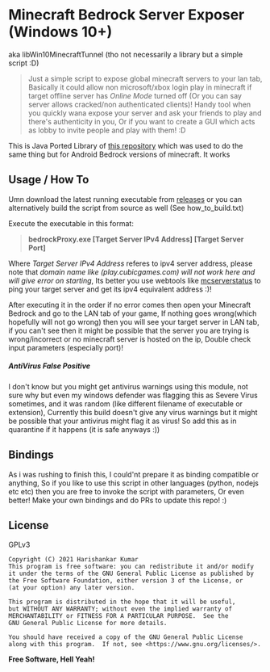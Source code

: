 # Minecraft Bedrock Server Exposer (Windows 10+)
aka libWin10MinecraftTunnel (tho not necessarily a library but a simple script :D)
> Just a simple script to expose global minecraft servers to your lan tab, Basically it could allow non microsoft/xbox login play in minecraft if target offline server has *Online Mode* turned off (Or you can say server allows cracked/non authenticated clients)! Handy tool when you quickly wana expose your server and ask your friends to play and there's authenticity in you, Or if you want to create a GUI which acts as lobby to invite people and play with them! :D

This is Java Ported Library of [this repository](https://github.com/hari01584/libMcServerProxy) which was used to do the same thing but for Android Bedrock versions of minecraft. It works 

## Usage / How To
Umn download the latest running executable from [releases](/releases/latest) or you can alternatively build the script from source as well (See how_to_build.txt)

Execute the executable in this format:
> **bedrockProxy.exe [Target Server IPv4 Address] [Target Server Port]**

Where *Target Server IPv4 Address* referes to ipv4 server address, please note that *domain name like (play.cubicgames.com) will not work here and will give error on starting*, Its better you use webtools like [mcserverstatus](https://mcsrvstat.us/) to ping your target server and get its ipv4 equivalent address :)!

After executing it in the order if no error comes then open your Minecraft Bedrock and go to the LAN tab of your game, If nothing goes wrong(which hopefully will not go wrong) then you will see your target server in LAN tab, if you can't see then it might be possible that the server you are trying is wrong/incorrect or no minecraft server is hosted on the ip, Double check input parameters (especially port)!
##### AntiVirus False Positive
I don't know but you might get antivirus warnings using this module, not sure why but even my windows defender was flagging this as Severe Virus sometimes, and it was random (like different filename of executable or extension), Currently this build doesn't give any virus warnings but it might be possible that your antivirus might flag it as virus! So add this as in quarantine if it happens (it is safe anyways :))

## Bindings
As i was rushing to finish this, I could'nt prepare it as binding compatible or anything, So if you like to use this script in other languages (python, nodejs etc etc) then you are free to invoke the script with parameters, Or even better! Make your own bindings and do PRs to update this repo! :)

## License
GPLv3

    Copyright (C) 2021 Harishankar Kumar
    This program is free software: you can redistribute it and/or modify
    it under the terms of the GNU General Public License as published by
    the Free Software Foundation, either version 3 of the License, or
    (at your option) any later version.

    This program is distributed in the hope that it will be useful,
    but WITHOUT ANY WARRANTY; without even the implied warranty of
    MERCHANTABILITY or FITNESS FOR A PARTICULAR PURPOSE.  See the
    GNU General Public License for more details.

    You should have received a copy of the GNU General Public License
    along with this program.  If not, see <https://www.gnu.org/licenses/>.


**Free Software, Hell Yeah!**